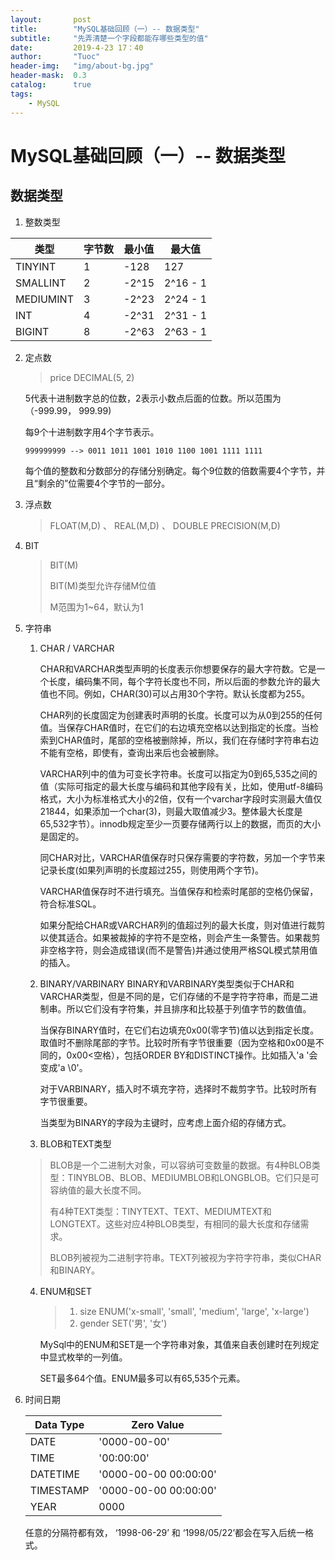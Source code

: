 ```yaml
---
layout:       post
title:        "MySQL基础回顾（一）-- 数据类型"
subtitle:     "先弄清楚一个字段都能存哪些类型的值"
date:         2019-4-23 17：40
author:       "Tuoc"
header-img:   "img/about-bg.jpg"
header-mask:  0.3
catalog:      true
tags:
    - MySQL
---
```

# MySQL基础回顾（一）-- 数据类型



## 数据类型



1. 整数类型

| 类型      | 字节数 | 最小值 | 最大值   |
| --------- | ------ | ------ | -------- |
| TINYINT   | 1      | -128   | 127      |
| SMALLINT  | 2      | -2^15  | 2^16 - 1 |
| MEDIUMINT | 3      | -2^23  | 2^24 - 1 |
| INT       | 4      | -2^31  | 2^31 - 1 |
| BIGINT    | 8      | -2^63  | 2^63 - 1 |

2. 定点数

   > price DECIMAL(5, 2)

   5代表十进制数字总的位数，2表示小数点后面的位数。所以范围为（-999.99， 999.99)

   

   每9个十进制数字用4个字节表示。

   `999999999 --> ‭0011 1011 1001 1010 1100 1001 1111 1111‬`

   每个值的整数和分数部分的存储分别确定。每个9位数的倍数需要4个字节，并且“剩余的”位需要4个字节的一部分。

   

3. 浮点数

   > FLOAT(M,D) 、 REAL(M,D) 、 DOUBLE PRECISION(M,D)

4. BIT

   > BIT(M)
   >
   > BIT(M)类型允许存储M位值
   >
   > M范围为1~64，默认为1

   

5. 字符串

   1. CHAR / VARCHAR

      CHAR和VARCHAR类型声明的长度表示你想要保存的最大字符数。它是一个长度，编码集不同，每个字符长度也不同，所以后面的参数允许的最大值也不同。例如，CHAR(30)可以占用30个字符。默认长度都为255。

      ​    CHAR列的长度固定为创建表时声明的长度。长度可以为从0到255的任何值。当保存CHAR值时，在它们的右边填充空格以达到指定的长度。当检索到CHAR值时，尾部的空格被删除掉，所以，我们在存储时字符串右边不能有空格，即使有，查询出来后也会被删除。

      

      ​    VARCHAR列中的值为可变长字符串。长度可以指定为0到65,535之间的值（实际可指定的最大长度与编码和其他字段有关，比如，使用utf-8编码格式，大小为标准格式大小的2倍，仅有一个varchar字段时实测最大值仅21844，如果添加一个char(3)，则最大取值减少3。整体最大长度是65,532字节）。innodb规定至少一页要存储两行以上的数据，而页的大小是固定的。

      ​    同CHAR对比，VARCHAR值保存时只保存需要的字符数，另加一个字节来记录长度(如果列声明的长度超过255，则使用两个字节)。

      ​    VARCHAR值保存时不进行填充。当值保存和检索时尾部的空格仍保留，符合标准SQL。

      ​    如果分配给CHAR或VARCHAR列的值超过列的最大长度，则对值进行裁剪以使其适合。如果被裁掉的字符不是空格，则会产生一条警告。如果裁剪非空格字符，则会造成错误(而不是警告)并通过使用严格SQL模式禁用值的插入。

   2. BINARY/VARBINARY
     BINARY和VARBINARY类型类似于CHAR和VARCHAR类型，但是不同的是，它们存储的不是字符字符串，而是二进制串。所以它们没有字符集，并且排序和比较基于列值字节的数值值。

      当保存BINARY值时，在它们右边填充0x00(零字节)值以达到指定长度。取值时不删除尾部的字节。比较时所有字节很重要（因为空格和0x00是不同的，0x00<空格），包括ORDER BY和DISTINCT操作。比如插入'a '会变成'a \0'。

      对于VARBINARY，插入时不填充字符，选择时不裁剪字节。比较时所有字节很重要。

      当类型为BINARY的字段为主键时，应考虑上面介绍的存储方式。

   3. BLOB和TEXT类型

   > BLOB是一个二进制大对象，可以容纳可变数量的数据。有4种BLOB类型：TINYBLOB、BLOB、MEDIUMBLOB和LONGBLOB。它们只是可容纳值的最大长度不同。
   >
   > 有4种TEXT类型：TINYTEXT、TEXT、MEDIUMTEXT和LONGTEXT。这些对应4种BLOB类型，有相同的最大长度和存储需求。
   >
   > BLOB列被视为二进制字符串。TEXT列被视为字符字符串，类似CHAR和BINARY。

      

   4. ENUM和SET

      > 1. size ENUM('x-small', 'small', 'medium', 'large', 'x-large')
      > 2. gender SET('男', '女')

      MySql中的ENUM和SET是一个字符串对象，其值来自表创建时在列规定中显式枚举的一列值。

      SET最多64个值。ENUM最多可以有65,535个元素。

6. 时间日期

   | Data Type | Zero Value            |
   | --------- | --------------------- |
   | DATE      | '0000-00-00'          |
   | TIME      | '00:00:00'            |
   | DATETIME  | '0000-00-00 00:00:00' |
   | TIMESTAMP | '0000-00-00 00:00:00' |
   | YEAR      | 0000                  |

   任意的分隔符都有效， ‘1998-06-29’ 和 ‘1998/05/22’都会在写入后统一格式。